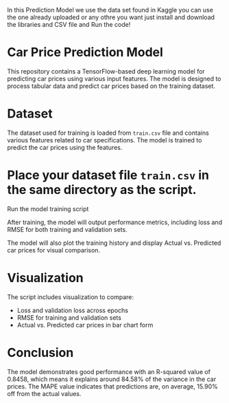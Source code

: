 In this Prediction Model we use the data set found in Kaggle you can use the one already uploaded or any othre you want 
just install and download the libraries and CSV file and Run the code!

# Car Price Prediction Model
This repository contains a TensorFlow-based deep learning model for predicting car prices using various input features. The model is designed to process tabular data and predict car prices based on the training dataset.

# Dataset
The dataset used for training is loaded from `train.csv` file and contains various features related to car specifications. The model is trained to predict the car prices using the features.

# Place your dataset file `train.csv` in the same directory as the script.
Run the model training script


After training, the model will output performance metrics, including loss and RMSE for both training and validation sets.

The model will also plot the training history and display Actual vs. Predicted car prices for visual comparison.

# Visualization
The script includes visualization to compare:
- Loss and validation loss across epochs
- RMSE for training and validation sets
- Actual vs. Predicted car prices in bar chart form

# Conclusion
The model demonstrates good performance with an R-squared value of 0.8458, which means it explains around 84.58% of the variance in the car prices. The MAPE value indicates that predictions are, on average, 15.90% off from the actual values.
